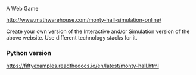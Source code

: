 A Web Game 

http://www.mathwarehouse.com/monty-hall-simulation-online/

Create your own version of the Interactive and/or Simulation version of the above website. 
Use different technology stacks for it.


### Python version

https://fiftyexamples.readthedocs.io/en/latest/monty-hall.html
